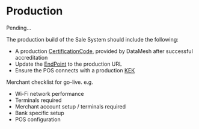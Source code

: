 # Production

<aside class="notice">Pending...</aside>


The production build of the Sale System should include the following: 

- A production [CertificationCode](#data-dictionary-certificationcode), provided by DataMesh after successful accreditation 
- Update the [EndPoint](#endpoints) to the production URL
- Ensure the POS connects with a production [KEK](#kek)


Merchant checklist for go-live. e.g. 
 - Wi-Fi network performance
 - Terminals required
 - Merchant account setup / terminals required
 - Bank specific setup
 - POS configuration 
